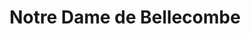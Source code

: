 ---
title: Notre Dame de Bellecombe
url: /notre-dame-de-bellecombe/
latitude: 45.804
longitude: 6.549
---